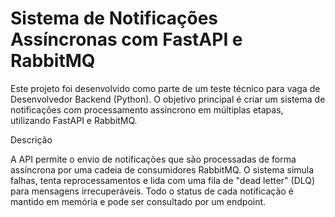 # Sistema de Notificações Assíncronas com FastAPI e RabbitMQ

Este projeto foi desenvolvido como parte de um teste técnico para vaga de Desenvolvedor Backend (Python). 
O objetivo principal é criar um sistema de notificações com processamento assíncrono em múltiplas etapas, utilizando FastAPI e RabbitMQ.

Descrição

A API permite o envio de notificações que são processadas de forma assíncrona por uma cadeia de consumidores RabbitMQ. 
O sistema simula falhas, tenta reprocessamentos e lida com uma fila de "dead letter" (DLQ) para mensagens irrecuperáveis. 
Todo o status de cada notificação é mantido em memória e pode ser consultado por um endpoint.
